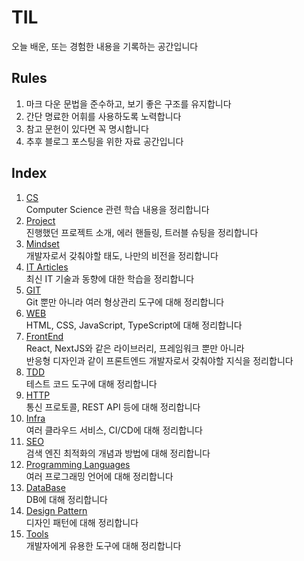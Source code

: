 # TIL

오늘 배운, 또는 경험한 내용을 기록하는 공간입니다  

## Rules

1. 마크 다운 문법을 준수하고, 보기 좋은 구조를 유지합니다  
2. 간단 명료한 어휘를 사용하도록 노력합니다  
3. 참고 문헌이 있다면 꼭 명시합니다
4. 추후 블로그 포스팅을 위한 자료 공간입니다

## Index

1. [CS](/Catalog/CS/README.md)  
    Computer Science 관련 학습 내용을 정리합니다
2. [Project](/Catalog/Project/README.md)  
    진행했던 프로젝트 소개, 에러 핸들링, 트러블 슈팅을 정리합니다
3. [Mindset](/Catalog/Mindset/README.md)  
    개발자로서 갖춰야할 태도, 나만의 비전을 정리합니다
4. [IT Articles](/Catalog/IT/README.md)  
    최신 IT 기술과 동향에 대한 학습을 정리합니다
5. [GIT](/Catalog/GIT/README.md)  
    Git 뿐만 아니라 여러 형상관리 도구에 대해 정리합니다
6. [WEB](/Catalog/WEB/README.md)  
    HTML, CSS, JavaScript, TypeScript에 대해 정리합니다
7. [FrontEnd](/Catalog/FrontEnd/README.md)  
    React, NextJS와 같은 라이브러리, 프레임워크 뿐만 아니라  
    반응형 디자인과 같이 프론트엔드 개발자로서 갖춰야할 지식을 정리합니다
8. [TDD](/Catalog/TDD/README.md)  
    테스트 코드 도구에 대해 정리합니다
9. [HTTP](/Catalog/HTTP/README.md)  
    통신 프로토콜, REST API 등에 대해 정리합니다
10. [Infra](/Catalog/Infra/README.md)  
    여러 클라우드 서비스, CI/CD에 대해 정리합니다
11. [SEO](/Catalog/SEO/README.md)  
    검색 엔진 최적화의 개념과 방법에 대해 정리합니다
12. [Programming Languages](/Catalog/ProgrammingLanguages/README.md)  
    여러 프로그래밍 언어에 대해 정리합니다
13. [DataBase](/Catalog/DataBase/README.md)  
    DB에 대해 정리합니다
14. [Design Pattern](/Catalog/DesignPattern/README.md)  
    디자인 패턴에 대해 정리합니다
15. [Tools](/Catalog/Tools/README.md)  
    개발자에게 유용한 도구에 대해 정리합니다
